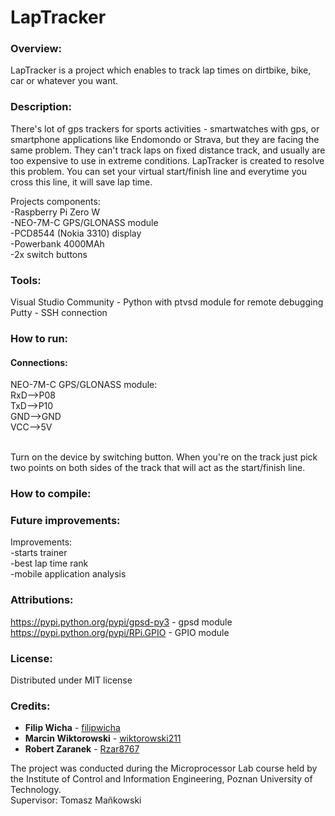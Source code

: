 # LapTracker

### Overview:
LapTracker is a project which enables to track lap times on dirtbike, bike, car or whatever you want. 

### Description:
There's lot of gps trackers for sports activities - smartwatches with gps, or smartphone applications like Endomondo or Strava, but they are facing the same problem. They can't track laps on fixed distance track, and usually are too expensive to use in extreme conditions.
LapTracker is created to resolve this problem. You can set your virtual start/finish line and everytime you cross this line, it will save lap time.

Projects components:<br />
-Raspberry Pi Zero W <br />
-NEO-7M-C GPS/GLONASS module <br />
-PCD8544 (Nokia 3310) display <br />
-Powerbank 4000MAh <br />
-2x switch buttons <br />

### Tools: 
Visual Studio Community - Python with ptvsd module for remote debugging <br />
Putty - SSH connection <br />

### How to run:
#### Connections:<br />
NEO-7M-C GPS/GLONASS module:<br />
RxD-->P08<br />
TxD-->P10<br />
GND-->GND<br />
VCC-->5V<br /><br />

Turn on the device by switching button. When you're on the track just pick two points on both sides of the track that will act as the start/finish line.

### How to compile:
 	
### Future improvements:
Improvements:<br />
    -starts trainer<br />
    -best lap time rank<br />
    -mobile application analysis<br />

### Attributions:
https://pypi.python.org/pypi/gpsd-py3 - gpsd module<br />
https://pypi.python.org/pypi/RPi.GPIO - GPIO module<br />

### License:
Distributed under MIT license

### Credits:
* **Filip Wicha** - [filipwicha](https://github.com/filipwicha)
* **Marcin Wiktorowski** - [wiktorowski211](https://github.com/wiktorowski211)
* **Robert Zaranek** - [Rzar8767](https://github.com/Rzar8767)



The project was conducted during the Microprocessor Lab course held by the Institute of Control and Information Engineering, Poznan University of Technology.<br />
Supervisor: Tomasz Mañkowski
